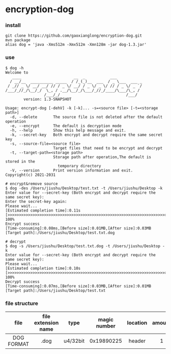 # encryption-dog
### install
```Shell
git clone https://github.com/gaoxianglong/encryption-dog.git
mvn package
alias dog = 'java -Xms512m -Xmx512m -Xmn128m -jar dog-1.3.jar'
```
### use
```Shell
$ dog -h
Welcome to 
   ____                       __  _           ___           
  / __/__  __________ _____  / /_(_)__  ___  / _ \___  ___ _
 / _// _ \/ __/ __/ // / _ \/ __/ / _ \/ _ \/ // / _ \/ _ `/
/___/_//_/\__/_/  \_, / .__/\__/_/\___/_//_/____/\___/\_, / 
                 /___/_/                             /___/  
        version: 1.3-SNAPSHOT

Usage: encrypt-dog [-dehV] -k [-k]... -s=<source file> [-t=<storage path>]
  -d, --delete       The source file is not deleted after the default operation
  -e, --encrypt      The default is decryption mode
  -h, --help         Show this help message and exit.
  -k, --secret-key   Both encrypt and decrypt require the same secret key
  -s, --source-file=<source file>
                     Target files that need to be encrypt and decrypt
  -t, --target-path=<storage path>
                     Storage path after operation,The default is stored in the
                       temporary directory
  -V, --version      Print version information and exit.
Copyright(c) 2021-2031

# encrypt&remove source
$ dog -des /Users/jiushu/Desktop/test.txt -t /Users/jiushu/Desktop -k
Enter value for --secret-key (Both encrypt and decrypt require the same secret key):
Enter the secret-key again: 
Please wait...
[Estimated completion time]:0.11s
[>>>>>>>>>>>>>>>>>>>>>>>>>>>>>>>>>>>>>>>>>>>>>>>>>>>>>>>>>>>>>>>>>>>>>>>>>>>>>>>>>>] 100%
Encrypt	success
[Time-consuming]:0.08ms,[Before size]:0.01MB,[After size]:0.03MB
[Target path]:/Users/jiushu/Desktop/test.txt.dog

# decrypt
$ dog -s /Users/jiushu/Desktop/test.txt.dog -t /Users/jiushu/Desktop -k
Enter value for --secret-key (Both encrypt and decrypt require the same secret key):
Please wait...
[Estimated completion time]:0.10s
[>>>>>>>>>>>>>>>>>>>>>>>>>>>>>>>>>>>>>>>>>>>>>>>>>>>>>>>>>>>>>>>>>>>>>>>>>>>>>>>>>>] 100%
Decrypt	success
[Time-consuming]:0.07ms,[Before size]:0.03MB,[After size]:0.01MB
[Target path]:/Users/jiushu/Desktop/test.txt
```
### file structure
|  file        | file extension name |  type          |   magic number |   location   |    amount     |     ascii    |
|  :-:         |        :-:          |  :-:           |   :-:          |    :-:       |     :-:       |      :-:     |
| DOG FORMAT   |        .dog         |  u4/32bit      |   0x19890225   |    header    |       1       |      ...     |